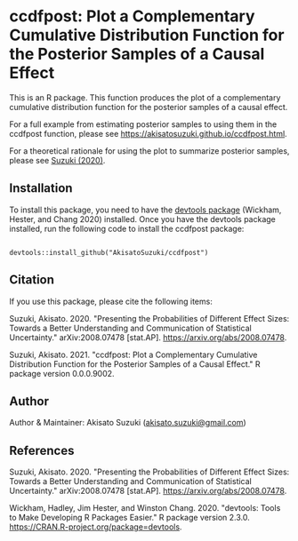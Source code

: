 # ccdfpost: Plot a Complementary Cumulative Distribution Function for the Posterior Samples of a Causal Effect

This is an R package. This function produces the plot of a complementary cumulative distribution function for the posterior samples of a causal effect.

For a full example from estimating posterior samples to using them in the ccdfpost function, please see <a href="https://akisatosuzuki.github.io/ccdfpost.html" target="_blank">https://akisatosuzuki.github.io/ccdfpost.html</a>.

For a theoretical rationale for using the plot to summarize posterior samples, please see <a href="https://arxiv.org/abs/2008.07478" target="_blank">Suzuki (2020)</a>.

## Installation

To install this package, you need to have the <a href="https://CRAN.R-project.org/package=devtools" target="_blank">devtools package</a> (Wickham, Hester, and Chang 2020) installed. Once you have the devtools package installed, run the following code to install the ccdfpost package:

<code>
devtools::install_github("AkisatoSuzuki/ccdfpost")
</code>

## Citation

If you use this package, please cite the following items:

Suzuki, Akisato. 2020. "Presenting the Probabilities of Different Effect Sizes: Towards a Better Understanding and Communication of Statistical Uncertainty." arXiv:2008.07478 [stat.AP]. https://arxiv.org/abs/2008.07478.

Suzuki, Akisato. 2021. "ccdfpost: Plot a Complementary Cumulative Distribution Function for the Posterior Samples of a Causal Effect." R package version 0.0.0.9002.

## Author

Author & Maintainer: Akisato Suzuki (akisato.suzuki@gmail.com)

## References

Suzuki, Akisato. 2020. "Presenting the Probabilities of Different Effect Sizes: Towards a Better Understanding and Communication of Statistical Uncertainty." arXiv:2008.07478 [stat.AP]. https://arxiv.org/abs/2008.07478.

Wickham, Hadley, Jim Hester, and Winston Chang. 2020. "devtools: Tools to Make Developing R Packages Easier." R package version 2.3.0. https://CRAN.R-project.org/package=devtools.
